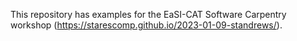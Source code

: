 This repository has examples for the EaSI-CAT Software Carpentry
workshop (https://starescomp.github.io/2023-01-09-standrews/).

